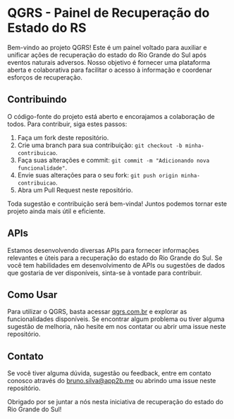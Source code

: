 # QGRS - Painel de Recuperação do Estado do RS

Bem-vindo ao projeto QGRS! Este é um painel voltado para auxiliar e unificar ações de recuperação do estado do Rio Grande do Sul após eventos naturais adversos. Nosso objetivo é fornecer uma plataforma aberta e colaborativa para facilitar o acesso à informação e coordenar esforços de recuperação.

## Contribuindo

O código-fonte do projeto está aberto e encorajamos a colaboração de todos. Para contribuir, siga estes passos:

1. Faça um fork deste repositório.
2. Crie uma branch para sua contribuição: `git checkout -b minha-contribuicao`.
3. Faça suas alterações e commit: `git commit -m "Adicionando nova funcionalidade"`.
4. Envie suas alterações para o seu fork: `git push origin minha-contribuicao`.
5. Abra um Pull Request neste repositório.

Toda sugestão e contribuição será bem-vinda! Juntos podemos tornar este projeto ainda mais útil e eficiente.

## APIs

Estamos desenvolvendo diversas APIs para fornecer informações relevantes e úteis para a recuperação do estado do Rio Grande do Sul. Se você tem habilidades em desenvolvimento de APIs ou sugestões de dados que gostaria de ver disponíveis, sinta-se à vontade para contribuir.

## Como Usar

Para utilizar o QGRS, basta acessar [qgrs.com.br](https://qgrs.com.br) e explorar as funcionalidades disponíveis. Se encontrar algum problema ou tiver alguma sugestão de melhoria, não hesite em nos contatar ou abrir uma issue neste repositório.

## Contato

Se você tiver alguma dúvida, sugestão ou feedback, entre em contato conosco através do [bruno.silva@app2b.me](mailto:bruno.silva@app2b.me) ou abrindo uma issue neste repositório.

Obrigado por se juntar a nós nesta iniciativa de recuperação do estado do Rio Grande do Sul!
